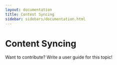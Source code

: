 ```yaml
---
layout: documentation
title: Content Syncing
sidebar: sidebars/documentation.html
---
```


# Content Syncing

Want to contribute? Write a user guide for this topic!
